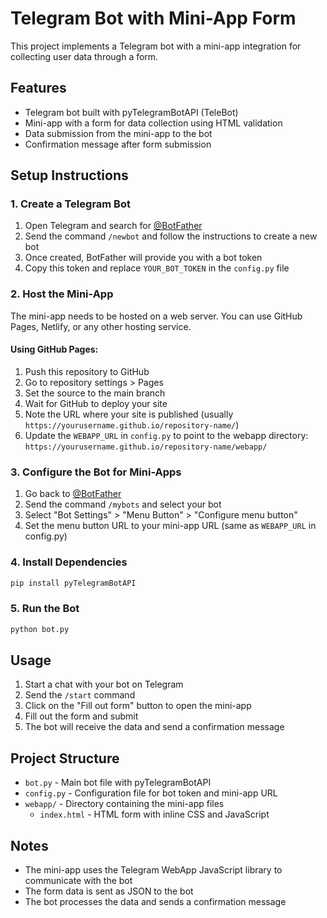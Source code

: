# Telegram Bot with Mini-App Form

This project implements a Telegram bot with a mini-app integration for collecting user data through a form.

## Features

- Telegram bot built with pyTelegramBotAPI (TeleBot)
- Mini-app with a form for data collection using HTML validation
- Data submission from the mini-app to the bot
- Confirmation message after form submission

## Setup Instructions

### 1. Create a Telegram Bot

1. Open Telegram and search for [@BotFather](https://t.me/BotFather)
2. Send the command `/newbot` and follow the instructions to create a new bot
3. Once created, BotFather will provide you with a bot token
4. Copy this token and replace `YOUR_BOT_TOKEN` in the `config.py` file

### 2. Host the Mini-App

The mini-app needs to be hosted on a web server. You can use GitHub Pages, Netlify, or any other hosting service.

#### Using GitHub Pages:

1. Push this repository to GitHub
2. Go to repository settings > Pages
3. Set the source to the main branch
4. Wait for GitHub to deploy your site
5. Note the URL where your site is published (usually `https://yourusername.github.io/repository-name/`)
6. Update the `WEBAPP_URL` in `config.py` to point to the webapp directory: `https://yourusername.github.io/repository-name/webapp/`

### 3. Configure the Bot for Mini-Apps

1. Go back to [@BotFather](https://t.me/BotFather)
2. Send the command `/mybots` and select your bot
3. Select "Bot Settings" > "Menu Button" > "Configure menu button"
4. Set the menu button URL to your mini-app URL (same as `WEBAPP_URL` in config.py)

### 4. Install Dependencies

```bash
pip install pyTelegramBotAPI
```

### 5. Run the Bot

```bash
python bot.py
```

## Usage

1. Start a chat with your bot on Telegram
2. Send the `/start` command
3. Click on the "Fill out form" button to open the mini-app
4. Fill out the form and submit
5. The bot will receive the data and send a confirmation message

## Project Structure

- `bot.py` - Main bot file with pyTelegramBotAPI
- `config.py` - Configuration file for bot token and mini-app URL
- `webapp/` - Directory containing the mini-app files
  - `index.html` - HTML form with inline CSS and JavaScript

## Notes

- The mini-app uses the Telegram WebApp JavaScript library to communicate with the bot
- The form data is sent as JSON to the bot
- The bot processes the data and sends a confirmation message
